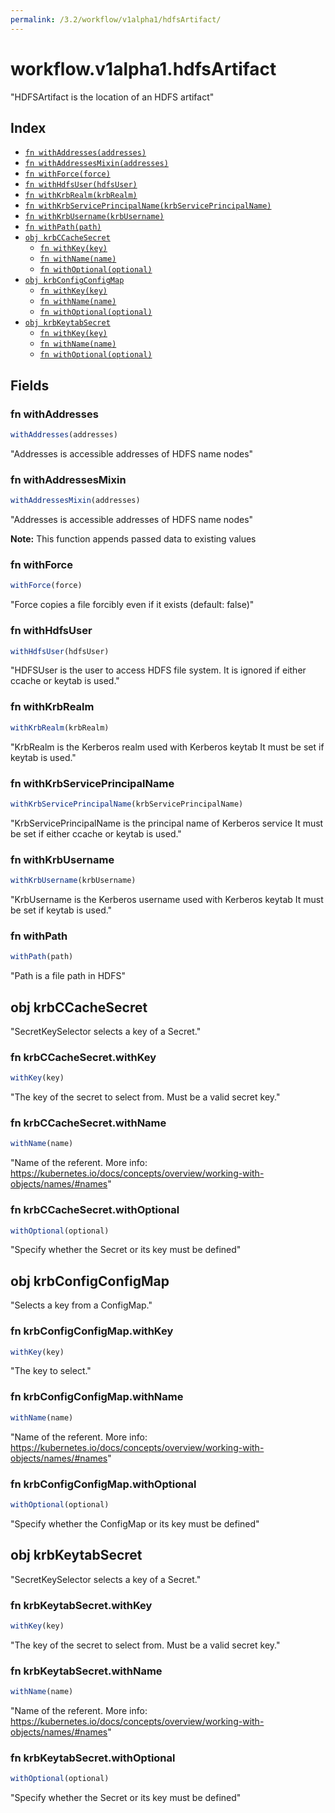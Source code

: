 ```yaml
---
permalink: /3.2/workflow/v1alpha1/hdfsArtifact/
---
```


# workflow.v1alpha1.hdfsArtifact

"HDFSArtifact is the location of an HDFS artifact"

## Index

* [`fn withAddresses(addresses)`](#fn-withaddresses)
* [`fn withAddressesMixin(addresses)`](#fn-withaddressesmixin)
* [`fn withForce(force)`](#fn-withforce)
* [`fn withHdfsUser(hdfsUser)`](#fn-withhdfsuser)
* [`fn withKrbRealm(krbRealm)`](#fn-withkrbrealm)
* [`fn withKrbServicePrincipalName(krbServicePrincipalName)`](#fn-withkrbserviceprincipalname)
* [`fn withKrbUsername(krbUsername)`](#fn-withkrbusername)
* [`fn withPath(path)`](#fn-withpath)
* [`obj krbCCacheSecret`](#obj-krbccachesecret)
  * [`fn withKey(key)`](#fn-krbccachesecretwithkey)
  * [`fn withName(name)`](#fn-krbccachesecretwithname)
  * [`fn withOptional(optional)`](#fn-krbccachesecretwithoptional)
* [`obj krbConfigConfigMap`](#obj-krbconfigconfigmap)
  * [`fn withKey(key)`](#fn-krbconfigconfigmapwithkey)
  * [`fn withName(name)`](#fn-krbconfigconfigmapwithname)
  * [`fn withOptional(optional)`](#fn-krbconfigconfigmapwithoptional)
* [`obj krbKeytabSecret`](#obj-krbkeytabsecret)
  * [`fn withKey(key)`](#fn-krbkeytabsecretwithkey)
  * [`fn withName(name)`](#fn-krbkeytabsecretwithname)
  * [`fn withOptional(optional)`](#fn-krbkeytabsecretwithoptional)

## Fields

### fn withAddresses

```ts
withAddresses(addresses)
```

"Addresses is accessible addresses of HDFS name nodes"

### fn withAddressesMixin

```ts
withAddressesMixin(addresses)
```

"Addresses is accessible addresses of HDFS name nodes"

**Note:** This function appends passed data to existing values

### fn withForce

```ts
withForce(force)
```

"Force copies a file forcibly even if it exists (default: false)"

### fn withHdfsUser

```ts
withHdfsUser(hdfsUser)
```

"HDFSUser is the user to access HDFS file system. It is ignored if either ccache or keytab is used."

### fn withKrbRealm

```ts
withKrbRealm(krbRealm)
```

"KrbRealm is the Kerberos realm used with Kerberos keytab It must be set if keytab is used."

### fn withKrbServicePrincipalName

```ts
withKrbServicePrincipalName(krbServicePrincipalName)
```

"KrbServicePrincipalName is the principal name of Kerberos service It must be set if either ccache or keytab is used."

### fn withKrbUsername

```ts
withKrbUsername(krbUsername)
```

"KrbUsername is the Kerberos username used with Kerberos keytab It must be set if keytab is used."

### fn withPath

```ts
withPath(path)
```

"Path is a file path in HDFS"

## obj krbCCacheSecret

"SecretKeySelector selects a key of a Secret."

### fn krbCCacheSecret.withKey

```ts
withKey(key)
```

"The key of the secret to select from.  Must be a valid secret key."

### fn krbCCacheSecret.withName

```ts
withName(name)
```

"Name of the referent. More info: https://kubernetes.io/docs/concepts/overview/working-with-objects/names/#names"

### fn krbCCacheSecret.withOptional

```ts
withOptional(optional)
```

"Specify whether the Secret or its key must be defined"

## obj krbConfigConfigMap

"Selects a key from a ConfigMap."

### fn krbConfigConfigMap.withKey

```ts
withKey(key)
```

"The key to select."

### fn krbConfigConfigMap.withName

```ts
withName(name)
```

"Name of the referent. More info: https://kubernetes.io/docs/concepts/overview/working-with-objects/names/#names"

### fn krbConfigConfigMap.withOptional

```ts
withOptional(optional)
```

"Specify whether the ConfigMap or its key must be defined"

## obj krbKeytabSecret

"SecretKeySelector selects a key of a Secret."

### fn krbKeytabSecret.withKey

```ts
withKey(key)
```

"The key of the secret to select from.  Must be a valid secret key."

### fn krbKeytabSecret.withName

```ts
withName(name)
```

"Name of the referent. More info: https://kubernetes.io/docs/concepts/overview/working-with-objects/names/#names"

### fn krbKeytabSecret.withOptional

```ts
withOptional(optional)
```

"Specify whether the Secret or its key must be defined"
